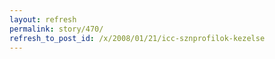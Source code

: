```yaml
---
layout: refresh
permalink: story/470/
refresh_to_post_id: /x/2008/01/21/icc-sznprofilok-kezelse
---
```

